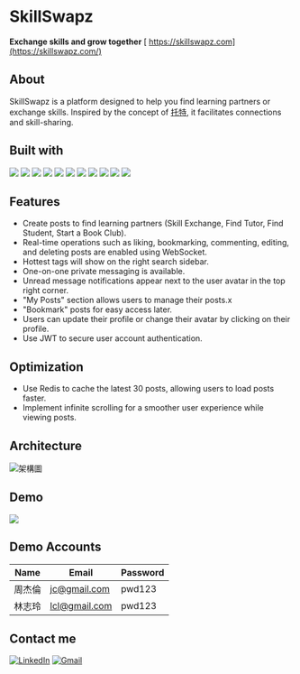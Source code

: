 # SkillSwapz
**Exchange skills and grow together**
[ https://skillswapz.com](https://skillswapz.com/)

## About
SkillSwapz is a platform designed to help you find learning partners or exchange skills. Inspired by the concept of [托特](https://thoth.tw/), it facilitates connections and skill-sharing.


## Built with
![](https://img.shields.io/badge/Spring%20Boot-6DB33F.svg?style=for-the-badge&logo=Spring-Boot&logoColor=white)
![](https://img.shields.io/badge/HTML5-E34F26.svg?style=for-the-badge&logo=HTML5&logoColor=white)
![](https://img.shields.io/badge/CSS3-1572B6.svg?style=for-the-badge&logo=CSS3&logoColor=white)
![](https://img.shields.io/badge/JavaScript-F7DF1E.svg?style=for-the-badge&logo=JavaScript&logoColor=black)
![](https://img.shields.io/badge/MySQL-4479A1.svg?style=for-the-badge&logo=MySQL&logoColor=white)
![](https://img.shields.io/badge/Redis-FF4438.svg?style=for-the-badge&logo=Redis&logoColor=white)
![](https://img.shields.io/badge/NGINX-009639.svg?style=for-the-badge&logo=NGINX&logoColor=white)
![](https://img.shields.io/badge/Amazon%20EC2-FF9900.svg?style=for-the-badge&logo=Amazon-EC2&logoColor=white)
![](https://img.shields.io/badge/Amazon%20RDS-527FFF.svg?style=for-the-badge&logo=Amazon-RDS&logoColor=white)
![](https://img.shields.io/badge/Amazon%20ElastiCache-C925D1.svg?style=for-the-badge&logo=Amazon-ElastiCache&logoColor=white)
![](https://img.shields.io/badge/Amazon%20S3-569A31.svg?style=for-the-badge&logo=Amazon-S3&logoColor=white)
![]()

## Features
* Create posts to find learning partners (Skill Exchange, Find Tutor, Find Student, Start a Book Club).
* Real-time operations such as liking, bookmarking, commenting, editing, and deleting posts are enabled using WebSocket.
* Hottest tags will show on the right search sidebar.
* One-on-one private messaging is available.
* Unread message notifications appear next to the user avatar in the top right corner.
* "My Posts" section allows users to manage their posts.x
* "Bookmark" posts for easy access later.
* Users can update their profile or change their avatar by clicking on their profile.
* Use JWT to secure user account authentication.

## Optimization
* Use Redis to cache the latest 30 posts, allowing users to load posts faster.
* Implement infinite scrolling for a smoother user experience while viewing posts.

## Architecture
![架構圖](https://maxchauo-stylish-bucket.s3.ap-northeast-1.amazonaws.com/%E6%9E%B6%E6%A7%8B%E5%9C%96.jpg)

## Demo
[![](https://img.youtube.com/vi/UO7GLO4puak/maxresdefault.jpg)](https://youtu.be/UO7GLO4puak)

## Demo Accounts
| Name    | Email          | Password |
|---------|----------------|----------|
| 周杰倫   | jc@gmail.com   | pwd123   |
| 林志玲   | lcl@gmail.com  | pwd123   |

## Contact me
[![LinkedIn](https://img.shields.io/badge/LinkedIn-0A66C2.svg?style=for-the-badge&logo=LinkedIn&logoColor=white)](https://www.linkedin.com/in/%E5%A4%A7%E6%81%95-%E9%82%B1-058348283/)
[![Gmail](https://img.shields.io/badge/Gmail-EA4335.svg?style=for-the-badge&logo=Gmail&logoColor=white)](mailto:maxchauo0628@gmail.com)





